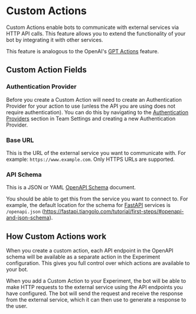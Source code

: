 # Custom Actions

Custom Actions enable bots to communicate with external services via HTTP API calls. 
This feature allows you to extend the functionality of your bot by integrating it with other services.

This feature is analogous to the OpenAI's [GPT Actions](https://platform.openai.com/docs/actions/introduction) feature.

## Custom Action Fields

### Authentication Provider

Before you create a Custom Action will need to create an Authentication Provider for your action to use (unless the API
you are using does not require authentication). You can do this by navigating to the [Authentication Providers][auth_providers] section
in Team Settings and creating a new Authentication Provider.

[auth_providers]: team/authentication_providers.md

### Base URL

This is the URL of the external service you want to communicate with. For example: `https://www.example.com`. Only HTTPS URLs
are supported.

### API Schema

This is a JSON or YAML [OpenAPI Schema](https://swagger.io/specification/) document.

You should be able to get this from the service you want to connect to. For example, the default location for the schema for [FastAPI](https://fastapi.tiangolo.com/) services is `/openapi.json` (https://fastapi.tiangolo.com/tutorial/first-steps/#openapi-and-json-schema).

## How Custom Actions work

When you create a custom action, each API endpoint in the OpenAPI schema will be available as a separate action in the
Experiment configuration. This gives you full control over which actions are available to your bot.

When you add a Custom Action to your Experiment, the bot will be able to make HTTP requests to the external service
using the API endpoints you have configured. The bot will send the request and receive the response from the external
service, which it can then use to generate a response to the user.
